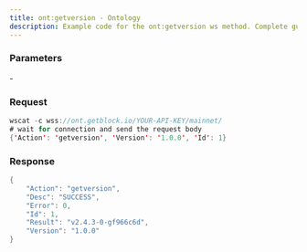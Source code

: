```yaml
---
title: ont:getversion - Ontology
description: Example code for the ont:getversion ws method. Сomplete guide on how to use ont:getversion ws in GetBlock.io Web3 documentation.
---
```


### Parameters


\-

### Request

``` java
wscat -c wss://ont.getblock.io/YOUR-API-KEY/mainnet/ 
# wait for connection and send the request body 
{'Action': 'getversion', 'Version': '1.0.0', 'Id': 1}
```

###  Response

``` java
{
    "Action": "getversion",
    "Desc": "SUCCESS",
    "Error": 0,
    "Id": 1,
    "Result": "v2.4.3-0-gf966c6d",
    "Version": "1.0.0"
}
```

